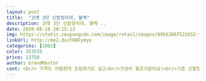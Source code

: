 ```yaml
---
layout: post 
title:  "코멧 3단 신발정리대, 블랙" 
description: 코멧 3단 신발정리대, 블랙 ..
date: 2020-08-18 20:15:13 
img: https://static.coupangcdn.com/image/retail/images/89563867522652-f520596a-4285-4d21-a82f-61300a609e94.jpg 
linkUrl: http://me2.do/F08Fymye 
categories: [1002] 
color: 353535 
price: 13750 
author: brandMaster 
cont: <br/> 가격도 저렴한데 조립하기도 쉽고<br/>가성비 좋은거같아요!<br/>기존 신발정리대는 부실해서<br/>무엇보다 튼튼해요!<br/>자주 흔들거리고 부품도 빠져서 관리하기 힘들었는데<br/> 
---
```

 